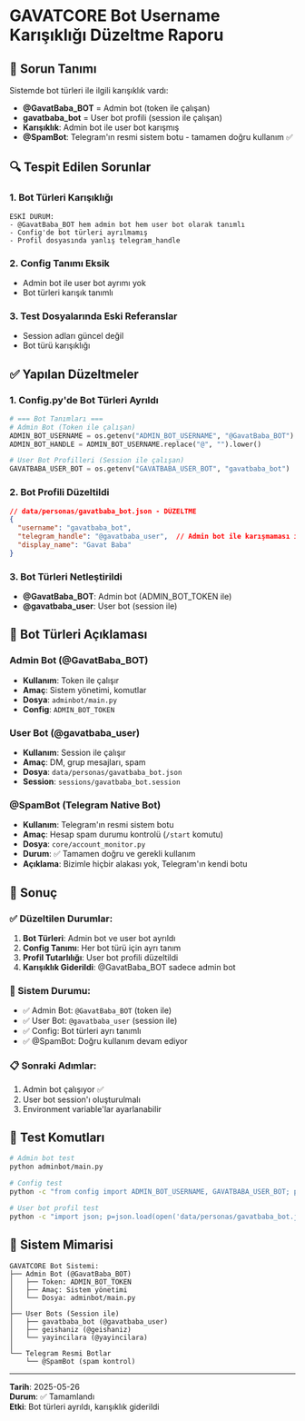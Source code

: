 # GAVATCORE Bot Username Karışıklığı Düzeltme Raporu

## 🎯 Sorun Tanımı

Sistemde bot türleri ile ilgili karışıklık vardı:
- **@GavatBaba_BOT** = Admin bot (token ile çalışan)
- **gavatbaba_bot** = User bot profili (session ile çalışan)
- **Karışıklık**: Admin bot ile user bot karışmış
- **@SpamBot**: Telegram'ın resmi sistem botu - tamamen doğru kullanım ✅

## 🔍 Tespit Edilen Sorunlar

### 1. Bot Türleri Karışıklığı
```
ESKİ DURUM:
- @GavatBaba_BOT hem admin bot hem user bot olarak tanımlı
- Config'de bot türleri ayrılmamış
- Profil dosyasında yanlış telegram_handle
```

### 2. Config Tanımı Eksik
- Admin bot ile user bot ayrımı yok
- Bot türleri karışık tanımlı

### 3. Test Dosyalarında Eski Referanslar
- Session adları güncel değil
- Bot türü karışıklığı

## ✅ Yapılan Düzeltmeler

### 1. Config.py'de Bot Türleri Ayrıldı
```python
# === Bot Tanımları ===
# Admin Bot (Token ile çalışan)
ADMIN_BOT_USERNAME = os.getenv("ADMIN_BOT_USERNAME", "@GavatBaba_BOT")
ADMIN_BOT_HANDLE = ADMIN_BOT_USERNAME.replace("@", "").lower()

# User Bot Profilleri (Session ile çalışan)
GAVATBABA_USER_BOT = os.getenv("GAVATBABA_USER_BOT", "gavatbaba_bot")
```

### 2. Bot Profili Düzeltildi
```json
// data/personas/gavatbaba_bot.json - DÜZELTME
{
  "username": "gavatbaba_bot",
  "telegram_handle": "@gavatbaba_user",  // Admin bot ile karışmaması için
  "display_name": "Gavat Baba"
}
```

### 3. Bot Türleri Netleştirildi
- **@GavatBaba_BOT**: Admin bot (ADMIN_BOT_TOKEN ile)
- **@gavatbaba_user**: User bot (session ile)

## 🤖 Bot Türleri Açıklaması

### Admin Bot (@GavatBaba_BOT)
- **Kullanım**: Token ile çalışır
- **Amaç**: Sistem yönetimi, komutlar
- **Dosya**: `adminbot/main.py`
- **Config**: `ADMIN_BOT_TOKEN`

### User Bot (@gavatbaba_user)
- **Kullanım**: Session ile çalışır
- **Amaç**: DM, grup mesajları, spam
- **Dosya**: `data/personas/gavatbaba_bot.json`
- **Session**: `sessions/gavatbaba_bot.session`

### @SpamBot (Telegram Native Bot)
- **Kullanım**: Telegram'ın resmi sistem botu
- **Amaç**: Hesap spam durumu kontrolü (`/start` komutu)
- **Dosya**: `core/account_monitor.py`
- **Durum**: ✅ Tamamen doğru ve gerekli kullanım
- **Açıklama**: Bizimle hiçbir alakası yok, Telegram'ın kendi botu

## 🎯 Sonuç

### ✅ Düzeltilen Durumlar:
1. **Bot Türleri**: Admin bot ve user bot ayrıldı
2. **Config Tanımı**: Her bot türü için ayrı tanım
3. **Profil Tutarlılığı**: User bot profili düzeltildi
4. **Karışıklık Giderildi**: @GavatBaba_BOT sadece admin bot

### 🔄 Sistem Durumu:
- ✅ Admin Bot: `@GavatBaba_BOT` (token ile)
- ✅ User Bot: `@gavatbaba_user` (session ile)
- ✅ Config: Bot türleri ayrı tanımlı
- ✅ @SpamBot: Doğru kullanım devam ediyor

### 📋 Sonraki Adımlar:
1. Admin bot çalışıyor ✅
2. User bot session'ı oluşturulmalı
3. Environment variable'lar ayarlanabilir

## 🚀 Test Komutları

```bash
# Admin bot test
python adminbot/main.py

# Config test
python -c "from config import ADMIN_BOT_USERNAME, GAVATBABA_USER_BOT; print(f'Admin: {ADMIN_BOT_USERNAME}'); print(f'User: {GAVATBABA_USER_BOT}')"

# User bot profil test
python -c "import json; p=json.load(open('data/personas/gavatbaba_bot.json')); print(f'User Bot Handle: {p[\"telegram_handle\"]}')"
```

## 🔧 Sistem Mimarisi

```
GAVATCORE Bot Sistemi:
├── Admin Bot (@GavatBaba_BOT)
│   ├── Token: ADMIN_BOT_TOKEN
│   ├── Amaç: Sistem yönetimi
│   └── Dosya: adminbot/main.py
│
├── User Bots (Session ile)
│   ├── gavatbaba_bot (@gavatbaba_user)
│   ├── geishaniz (@geishaniz)
│   └── yayincilara (@yayincilara)
│
└── Telegram Resmi Botlar
    └── @SpamBot (spam kontrol)
```

---
**Tarih**: 2025-05-26  
**Durum**: ✅ Tamamlandı  
**Etki**: Bot türleri ayrıldı, karışıklık giderildi 